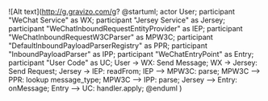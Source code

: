 
![Alt text](http://g.gravizo.com/g?
@startuml;
actor User;
participant "WeChat Service" as WX;
participant "Jersey Service" as Jersey;
participant "WeChatInboundRequestEntityProvider" as IEP;
participant "WeChatInboundRequestW3CParser" as MPW3C;
participant "DefaultInboundPayloadParserRegistry" as PPR;
participant "InboundPayloadParser" as IPP;
participant "WeChatEntryPoint" as Entry;
participant "User Code" as UC;
User -> WX: Send Message;
WX -> Jersey: Send Request;
Jersey -> IEP: readFrom;
IEP --> MPW3C: parse;
MPW3C --> PPR: lookup message_type;
MPW3C --> IPP: parse;
Jersey --> Entry: onMessage;
Entry --> UC: handler.apply;
@enduml
)
